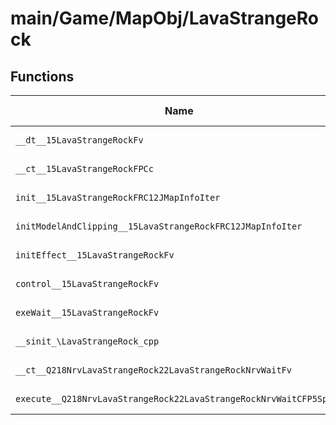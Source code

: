 # main/Game/MapObj/LavaStrangeRock

## Functions

| Name | Address | Match % |
|------|---------|---------|
| `__dt__15LavaStrangeRockFv` | `0x801F4C64` | :x: (0.0%) |
| `__ct__15LavaStrangeRockFPCc` | `0x801F4CC0` | :x: (0.0%) |
| `init__15LavaStrangeRockFRC12JMapInfoIter` | `0x801F4D10` | :x: (0.0%) |
| `initModelAndClipping__15LavaStrangeRockFRC12JMapInfoIter` | `0x801F4E84` | :x: (0.0%) |
| `initEffect__15LavaStrangeRockFv` | `0x801F4F84` | :x: (0.0%) |
| `control__15LavaStrangeRockFv` | `0x801F4FE8` | :x: (0.0%) |
| `exeWait__15LavaStrangeRockFv` | `0x801F5000` | :x: (0.0%) |
| `__sinit_\LavaStrangeRock_cpp` | `0x801F5234` | :x: (0.0%) |
| `__ct__Q218NrvLavaStrangeRock22LavaStrangeRockNrvWaitFv` | `0x801F523C` | :x: (0.0%) |
| `execute__Q218NrvLavaStrangeRock22LavaStrangeRockNrvWaitCFP5Spine` | `0x801F524C` | :x: (0.0%) |